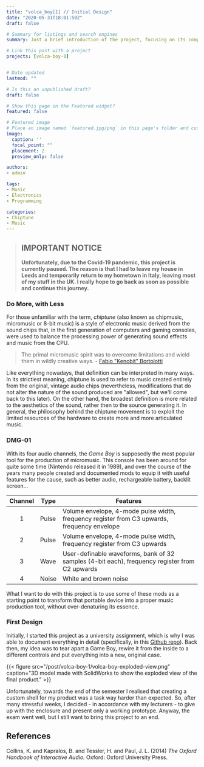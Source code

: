 ```yaml
---
title: "volca_boy[1] // Initial Design"
date: "2020-05-31T18:01:50Z"
draft: false

# Summary for listings and search engines
summary: Just a brief introduction of the project, focusing on its components and the initial design.

# Link this post with a project
projects: [volca-boy-0]


# Date updated
lastmod: ""

# Is this an unpublished draft?
draft: false

# Show this page in the Featured widget?
featured: false

# Featured image
# Place an image named `featured.jpg/png` in this page's folder and customize its options here.
image:
  caption: ''
  focal_point: ""
  placement: 2
  preview_only: false

authors:
- admin

tags:
- Music
- Electronics
- Programming

categories:
- Chiptune
- Music
---
```


> ## IMPORTANT NOTICE
>
> **Unfortunately, due to the Covid-19 pandemic, this project is currently paused.  The reason is that I had to leave my house in Leeds and temporarily return to my hometown in Italy, leaving most of my stuff in the UK. I really hope to go back as soon as possible and continue this journey.**

### Do More, with Less 

For those unfamiliar with the term, *chiptune* (also known as chipmusic, micromusic or 8-bit music) is a style of electronic music derived from the sound chips that, in the first generation of computers and gaming consoles, were used to balance the processing power of generating sound effects and music from the CPU. 

>The primal micromusic spirit was to overcome limitations and wield them in wildly creative ways. - [Fabio "Kenobit" Bortolotti][1]

Like everything nowadays, that definition can be interpreted in many ways. In its strictiest meaning, chiptune is used to refer to music created entirely from the original, vintage audio chips (nevertheless, modifications that do not alter the nature of the sound produced are "allowed", but we'll come back to this later). On the other hand, the broadest definition is more related to the aesthetics of the sound, rather then to the source generating it. In general, the philosophy behind the chiptune movement is to exploit the limited resources of the hardware to create more and more articulated music. 


### DMG-01

With its four audio channels, the *Game Boy* is supposedly the most popular tool for the production of micromusic. This console has been around for quite some time (Nintendo released it in 1989), and over the course of the years many people created and documented mods to equip it with useful features for the cause, such as better audio, rechargeable battery, backlit screen... 

| Channel | Type  | Features                                                                                                  |
|:-------:|-------|-----------------------------------------------------------------------------------------------------------|
|    1    | Pulse | Volume envelope, 4-mode pulse width, frequency register from C3 upwards, frequency envelope               |
|    2    | Pulse | Volume envelope, 4-mode pulse width, frequency register from C3 upwards                                   |
|    3    | Wave  | User-definable waveforms, bank of 32 samples (4-bit each), frequency register from C2 upwards             |
|    4    | Noise | White and brown noise                                                                                     |

What I want to do with this project is to use some of these mods as a starting point to transform that portable device into a proper music production tool, without over-denaturing its essence. 


### First Design

Initially, I started this project as a university assignment, which is why I was able to document everything in detail (specifically, in this [Github repo][2]). Back then, my idea was to tear apart a Game Boy, rewire it from the inside to a different controls and put everything into a new, original case.  

{{< figure src="/post/volca-boy-1/volca-boy-exploded-view.png" caption="3D model made with SolidWorks to show the exploded view of the final product." >}}

Unfortunately, towards the end of the semester I realised that creating a custom shell for my product was a task way harder than expected. So, after many stressful weeks, I decided - in accordance with my lecturers - to give up with the enclosure and present only a working prototype. Anyway, the exam went well, but I still want to bring this project to an end.


## References

Collins, K. and Kapralos, B. and Tessler, H. and Paul, J. L. (2014) *The Oxford Handbook of Interactive Audio.* Oxford: Oxford University Press.

[1]: <https://twitter.com/fabiobortolotti/status/1267093927800139777> "Chiptune is dead. Here's what I think."
[2]: <https://github.com/s-gregorini003/interfaces-and-interactivity> "Interfaces and Interactivity"
